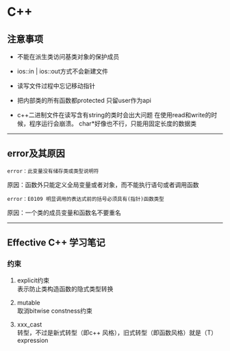 # C++

## 注意事项

* 不能在派生类访问基类对象的保护成员

* ios::in | ios::out方式不会新建文件

* 读写文件过程中忘记移动指针

* 把内部类的所有函数都protected 只留user作为api

* c++二进制文件在读写含有string的类时会出大问题
  在使用read和write的时候，程序运行会崩溃。
  char*好像也不行，只能用固定长度的数据类

------

## error及其原因

```error
error：此变量没有储存类或类型说明符
```

原因：函数外只能定义全局变量或者对象，而不能执行语句或者调用函数

```error
error：E0109 明显调用的表达式前的括号必须具有(指针)函数类型
```

原因：一个类的成员变量和函数名不要重名

------

## Effective C++ 学习笔记

### 约束

1. explicit约束  
  表示防止类构造函数的隐式类型转换

2. mutable  
  取消bitwise constness约束

3. xxx_cast  
  转型，不过是新式转型（即c++
  风格），旧式转型（即函数风格）就是（T）expression
